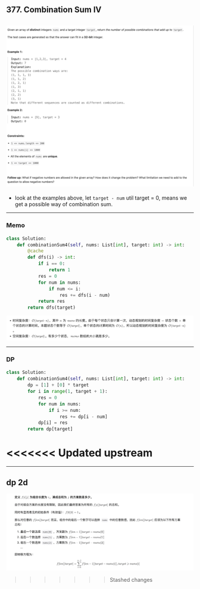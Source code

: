 ## 377. Combination Sum IV
![](img/2025-05-17-18-24-22.png)
---

- look at the examples above, let `target - num` util target = 0, means we get a possible way of combination sum.
---

### Memo

```py
class Solution:
    def combinationSum4(self, nums: List[int], target: int) -> int:
        @cache
        def dfs(i) -> int:
            if i == 0:
                return 1
            res = 0
            for num in nums:
                if num <= i:
                    res += dfs(i - num)
            return res
        return dfs(target)
```

![](img/2025-05-17-18-35-51.png)

---

### DP

```py
class Solution:
    def combinationSum4(self, nums: List[int], target: int) -> int:
        dp = [1] + [0] * target
        for i in range(1, target + 1):
            res = 0
            for num in nums:
                if i >= num:
                    res += dp[i - num]
            dp[i] = res
        return dp[target]
```
<<<<<<< Updated upstream
=======

---

## dp 2d 

![](img/2025-05-17-20-33-54.png)



>>>>>>> Stashed changes
